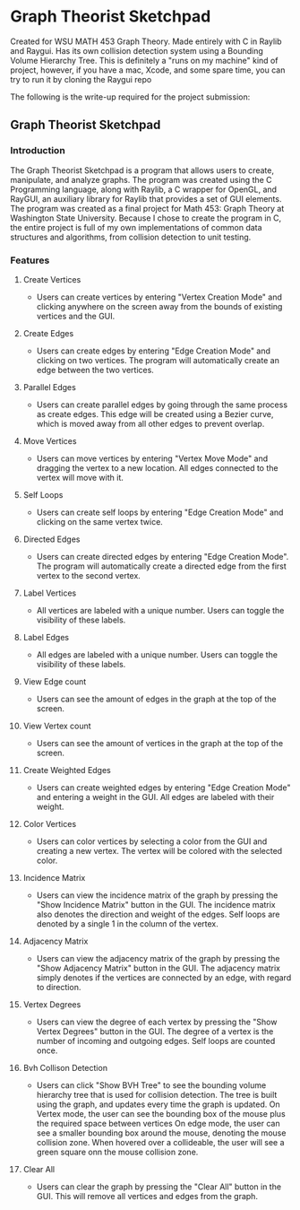 # Graph Theorist Sketchpad
Created for WSU MATH 453 Graph Theory. Made entirely with C in Raylib and Raygui. Has its own collision detection system using a Bounding Volume Hierarchy Tree.
This is definitely a "runs on my machine" kind of project, however, if you have a mac, Xcode, and some spare time, you can try to run it by cloning the Raygui repo

The following is the write-up required for the project submission:

## Graph Theorist Sketchpad

### Introduction
The Graph Theorist Sketchpad is a program that allows users to create, manipulate, and analyze graphs. The program was created using the C Programming language, along with Raylib, a C wrapper for OpenGL, and RayGUI, an auxiliary library for Raylib that provides a set of GUI elements. The program was created as a final project for Math 453: Graph Theory at Washington State University. Because I chose to create the program in C, the entire project is full of my own implementations of common data structures and algorithms, from collision detection to unit testing.

### Features

1. Create Vertices
    - Users can create vertices by entering "Vertex Creation Mode" and clicking anywhere on the screen away from the bounds of existing vertices and the GUI.

2. Create Edges
    - Users can create edges by entering "Edge Creation Mode" and clicking on two vertices. The program will automatically create an edge between the two vertices.

3. Parallel Edges
    - Users can create parallel edges by going through the same process as create edges. This edge will be created using a Bezier curve, which is moved away from all other edges to prevent overlap.

4. Move Vertices
    - Users can move vertices by entering "Vertex Move Mode" and dragging the vertex to a new location. All edges connected to the vertex will move with it.

5. Self Loops
    - Users can create self loops by entering "Edge Creation Mode" and clicking on the same vertex twice.

6. Directed Edges
    - Users can create directed edges by entering "Edge Creation Mode". The program will automatically create a directed edge from the first vertex to the second vertex.

7. Label Vertices
    - All vertices are labeled with a unique number. Users can toggle the visibility of these labels.

8. Label Edges
    - All edges are labeled with a unique number. Users can toggle the visibility of these labels.

9. View Edge count
    - Users can see the amount of edges in the graph at the top of the screen.

10. View Vertex count
    - Users can see the amount of vertices in the graph at the top of the screen.

11. Create Weighted Edges
    - Users can create weighted edges by entering "Edge Creation Mode" and entering a weight in the GUI. All edges are labeled with their weight.

12. Color Vertices
    - Users can color vertices by selecting a color from the GUI and creating a new vertex. The vertex will be colored with the selected color.

13. Incidence Matrix
    - Users can view the incidence matrix of the graph by pressing the "Show Incidence Matrix" button in the GUI. The incidence matrix also denotes the direction and weight of the edges. Self loops are denoted by a single 1 in the column of the vertex.

14. Adjacency Matrix
    - Users can view the adjacency matrix of the graph by pressing the "Show Adjacency Matrix" button in the GUI. The adjacency matrix simply denotes if the vertices are connected by an edge, with regard to direction.

15. Vertex Degrees
    - Users can view the degree of each vertex by pressing the "Show Vertex Degrees" button in the GUI. The degree of a vertex is the number of incoming and outgoing edges. Self loops are counted once.

16. Bvh Collison Detection
    - Users can click "Show BVH Tree" to see the bounding volume hierarchy tree that is used for collision detection. The tree is built using the graph, and updates every time the graph is updated. On Vertex mode, the user can see the bounding box of the mouse plus the required space between vertices On edge mode, the user can see a smaller bounding box around the mouse, denoting the mouse collision zone. When hovered over a collideable, the user will see a green square onn the mouse collision zone.

17. Clear All
    - Users can clear the graph by pressing the "Clear All" button in the GUI. This will remove all vertices and edges from the graph.

